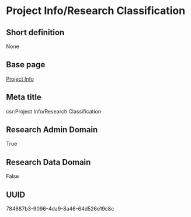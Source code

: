 # Project Info/Research Classification
## Short definition
None
## Base page
[Project Info](../../Objects/Project%20Info.md)
## Meta title
csr:Project Info/Research Classification
## Research Admin Domain
True
## Research Data Domain
False
## UUID
784687b3-9096-4da9-8a46-64d526e19c8c
